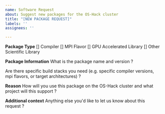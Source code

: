 ```yaml
---
name: Software Request
about: Suggest new packages for the OS-Hack cluster
title: "[NEW PACKAGE REQUEST]"
labels: ''
assignees: ''

---
```


**Package Type**
[] Compiler
[] MPI Flavor
[] GPU Accelerated Library
[] Other Scientific Library

**Package Information**
What is the package name and version ? 

Are there specific build stacks you need (e.g. specific compiler versions, mpi flavors, or target architectures) ? 

**Reason**
How will you use this package on the OS-Hack cluster and what project will this support ?


**Additional context**
Anything else you'd like to let us know about this request ?
